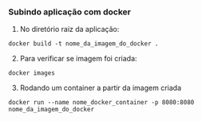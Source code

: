 ### Subindo aplicação com docker

1. No diretório raiz da aplicação:
```
docker build -t nome_da_imagem_do_docker .
```
2. Para verificar se imagem foi criada:
```
docker images
```
3. Rodando um container a partir da imagem criada
```
docker run --name nome_docker_container -p 8080:8080 nome_da_imagem_do_docker
```